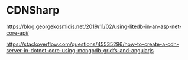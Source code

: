# CDNSharp
https://blog.georgekosmidis.net/2019/11/02/using-litedb-in-an-asp-net-core-api/

https://stackoverflow.com/questions/45535296/how-to-create-a-cdn-server-in-dotnet-core-using-mongodb-gridfs-and-angularjs